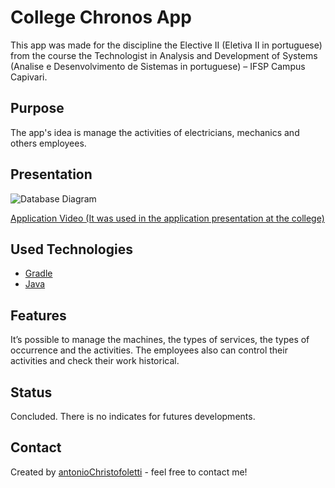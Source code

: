 # College Chronos App

This app was made for the discipline the Elective II (Eletiva II in portuguese) from the course the Technologist in Analysis and Development of Systems (Analise e Desenvolvimento de Sistemas in portuguese) – IFSP Campus Capivari.

## Purpose

The app's idea is manage the activities of electricians, mechanics and others employees. 

## Presentation

![Database Diagram](https://user-images.githubusercontent.com/31052642/110213509-21538480-7e7f-11eb-9122-7df729c4b376.png)

[Application Video (It was used in the application presentation at the college)](https://www.youtube.com/watch?v=hfE02joJbJU)

## Used Technologies

- [Gradle](https://gradle.org/)
- [Java](https://www.java.com/pt-BR/)

## Features

It’s possible to manage the machines, the types of services, the types of occurrence and the activities. The employees also can control their activities and check their work historical.

## Status

Concluded. There is no indicates for futures developments.

## Contact

Created by [antonioChristofoletti](https://github.com/antonioChristofoletti) - feel free to contact me!
